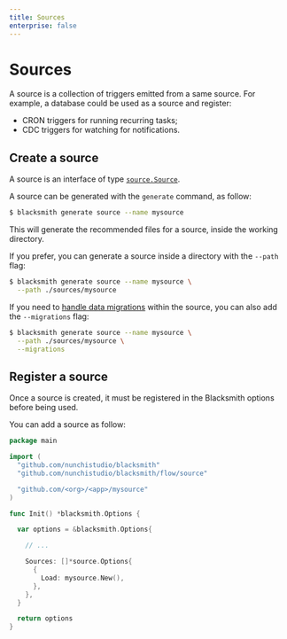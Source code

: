 ```yaml
---
title: Sources
enterprise: false
---
```


# Sources

A source is a collection of triggers emitted from a same source. For example, a
database could be used as a source and register:
- CRON triggers for running recurring tasks;
- CDC triggers for watching for notifications.

## Create a source

A source is an interface of type
[`source.Source`](https://pkg.go.dev/github.com/nunchistudio/blacksmith/flow/source?tab=doc#Source).

A source can be generated with the `generate` command, as follow:
```bash
$ blacksmith generate source --name mysource

```

This will generate the recommended files for a source, inside the working
directory.

If you prefer, you can generate a source inside a directory with the `--path` flag:
```bash
$ blacksmith generate source --name mysource \
  --path ./sources/mysource

```

If you need to [handle data migrations](/blacksmith/practices/management/migrations)
within the source, you can also add the `--migrations` flag:
```bash
$ blacksmith generate source --name mysource \
  --path ./sources/mysource \
  --migrations

```

## Register a source

Once a source is created, it must be registered in the Blacksmith options before
being used.

You can add a source as follow:
```go
package main

import (
  "github.com/nunchistudio/blacksmith"
  "github.com/nunchistudio/blacksmith/flow/source"

  "github.com/<org>/<app>/mysource"
)

func Init() *blacksmith.Options {

  var options = &blacksmith.Options{

    // ...

    Sources: []*source.Options{
      {
        Load: mysource.New(),
      },
    },
  }

  return options
}

```
